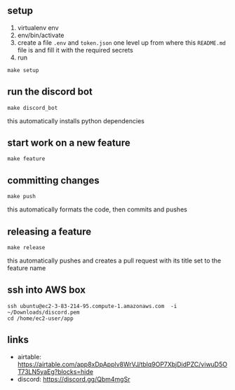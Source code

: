 ## setup
1. virtualenv env
2. env/bin/activate
3. create a file `.env` and `token.json` one level up from where this `README.md` file is and fill it with the required secrets
2. run
```
make setup
```


## run the discord bot
```
make discord_bot
```

this automatically installs python dependencies


## start work on a new feature
```
make feature
```


## committing changes
```
make push
```

this automatically formats the code, then commits and pushes


## releasing a feature
```
make release
```

this automatically pushes and creates a pull request with its title set to the feature name


## ssh into AWS box
```
ssh ubuntu@ec2-3-83-214-95.compute-1.amazonaws.com  -i ~/Downloads/discord.pem
cd /home/ec2-user/app
```


## links
* airtable: https://airtable.com/app8xDpApplv8WrVJ/tblq9OP7XbjDidPZC/viwuD5OT73LN5yaEg?blocks=hide
* discord: https://discord.gg/Qbm4mgSr
